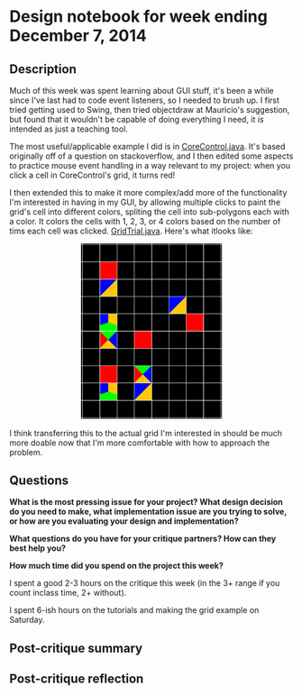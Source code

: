 # Design notebook for week ending December 7, 2014

## Description

Much of this week was spent learning about GUI stuff, it's been a while since 
I've last had to code event listeners, so I needed to brush up. I first tried 
getting used to Swing, then tried objectdraw at Mauricio's suggestion, but 
found that it wouldn't be capable of doing everything I need, it *is* intended 
as just a teaching tool.

The most useful/applicable example I did is in 
[CoreControl.java](https://github.com/cvcal/NoteMatrixWithTonality/blob/master/src/tutorials/Swing/CoreControl.java).
It's based originally off of a question on stackoverflow, and I then edited 
some aspects to practice mouse event handling in a way relevant to my project:
when you click a cell in CoreControl's grid, it turns red! 

I then extended this to make it more complex/add more of the functionality I'm 
interested in having in my GUI, by allowing multiple clicks to paint the 
grid's cell into different colors, spliting the cell into sub-polygons each 
with a color. It colors the cells with 1, 2, 3, or 4 colors based on the number
of tims each cell was clicked.
[GridTrial.java](https://github.com/cvcal/NoteMatrixWithTonality/blob/master/src/tutorials/Swing/GridTrial.java).
Here's what itlooks like:

<p align="center">
  <img src="https://github.com/cvcal/NoteMatrixWithTonality/blob/master/documents/pictures/multipleColorCells.png" width="250" />
</p>

I think transferring this to the actual grid I'm interested in should be much more doable now that I'm more comfortable with how to approach the problem.

## Questions

**What is the most pressing issue for your project? What design decision do
you need to make, what implementation issue are you trying to solve, or how
are you evaluating your design and implementation?**

**What questions do you have for your critique partners? How can they best help
you?**

**How much time did you spend on the project this week?**

I spent a good 2-3 hours on the critique this week (in the 3+ range if you 
count inclass time, 2+ without).

I spent 6-ish hours on the tutorials and making the grid example on Saturday. 



## Post-critique summary

## Post-critique reflection
